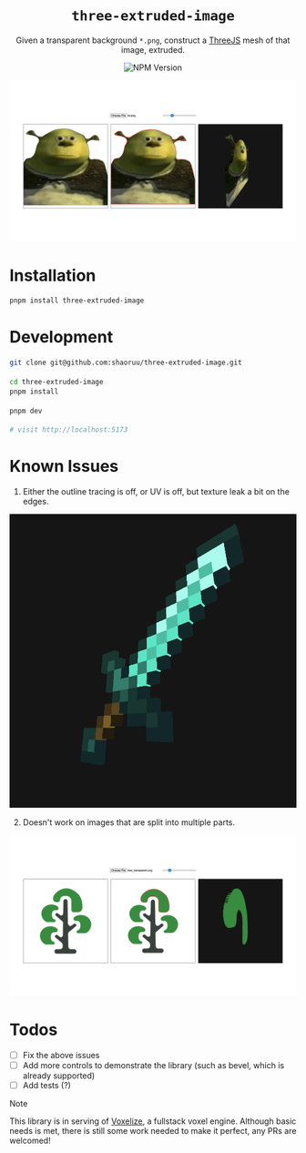 
<div align="center">

# `three-extruded-image`

Given a transparent background `*.png`, construct a [ThreeJS](https://threejs.org) mesh of that image, extruded. 

![NPM Version](https://img.shields.io/npm/v/three-extruded-image)

![](/assets/demo.png)

</div>

# Installation

```bash
pnpm install three-extruded-image
```

# Development

```bash
git clone git@github.com:shaoruu/three-extruded-image.git

cd three-extruded-image
pnpm install

pnpm dev

# visit http://localhost:5173
```

# Known Issues

1. Either the outline tracing is off, or UV is off, but texture leak a bit on the edges.

![](/assets/bug1.png)

2. Doesn't work on images that are split into multiple parts.

![](/assets/bug2.png)

# Todos

- [ ] Fix the above issues
- [ ] Add more controls to demonstrate the library (such as bevel, which is already supported)
- [ ] Add tests (?)

> [!NOTE]
> This library is in serving of [Voxelize](https://github.com/voxelize/voxelize), a fullstack voxel engine. Although basic needs is met, there is still some work needed to make it perfect, any PRs are welcomed! 

